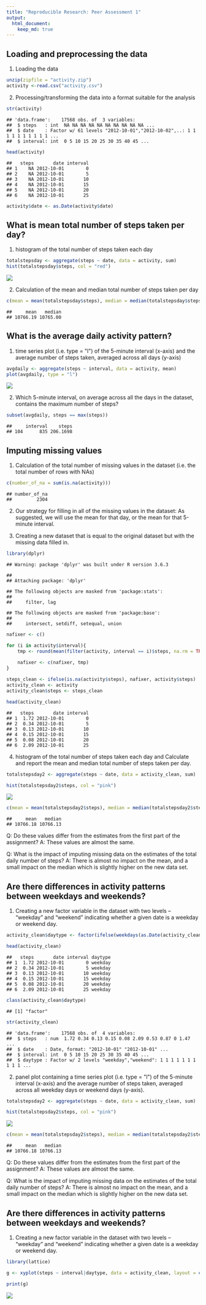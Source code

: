```yaml
---
title: "Reproducible Research: Peer Assessment 1"
output: 
  html_document:
    keep_md: true
---
```



## Loading and preprocessing the data
 
  
1. Loading the data

```r
unzip(zipfile = "activity.zip")
activity <-read.csv("activity.csv")
```


2. Processing/transforming the data into a format suitable for the analysis


```r
str(activity)
```

```
## 'data.frame':	17568 obs. of  3 variables:
##  $ steps   : int  NA NA NA NA NA NA NA NA NA NA ...
##  $ date    : Factor w/ 61 levels "2012-10-01","2012-10-02",..: 1 1 1 1 1 1 1 1 1 1 ...
##  $ interval: int  0 5 10 15 20 25 30 35 40 45 ...
```

```r
head(activity)
```

```
##   steps       date interval
## 1    NA 2012-10-01        0
## 2    NA 2012-10-01        5
## 3    NA 2012-10-01       10
## 4    NA 2012-10-01       15
## 5    NA 2012-10-01       20
## 6    NA 2012-10-01       25
```

```r
activity$date <- as.Date(activity$date)
```


## What is mean total number of steps taken per day?


1. histogram of the total number of steps taken each day
  

```r
totalstepsday <- aggregate(steps ~ date, data = activity, sum)
hist(totalstepsday$steps, col = "red")
```

![](PA1_template_files/figure-html/unnamed-chunk-3-1.png)<!-- -->
  

2. Calculation of the mean and median total number of steps taken per day


```r
c(mean = mean(totalstepsday$steps), median = median(totalstepsday$steps))
```

```
##     mean   median 
## 10766.19 10765.00
```


## What is the average daily activity pattern?


1. time series plot (i.e. type = "l") of the 5-minute interval (x-axis)
and the average number of steps taken, averaged across all days (y-axis)


```r
avgdaily <- aggregate(steps ~ interval, data = activity, mean)
plot(avgdaily, type = "l")
```

![](PA1_template_files/figure-html/unnamed-chunk-5-1.png)<!-- -->


2. Which 5-minute interval, on average across all the days in the dataset,
contains the maximum number of steps?


```r
subset(avgdaily, steps == max(steps))
```

```
##     interval    steps
## 104      835 206.1698
```


## Imputing missing values


1. Calculation of the total number of missing values in the dataset
(i.e. the total number of rows with NAs)


```r
c(number_of_na = sum(is.na(activity)))
```

```
## number_of_na 
##         2304
```


2. Our strategy for filling in all of the missing values in the dataset: 
As suggested, we will use the mean for that day, or the mean for that 5-minute interval.

3. Creating a new dataset that is equal to the original dataset but with the
missing data filled in.



```r
library(dplyr)
```

```
## Warning: package 'dplyr' was built under R version 3.6.3
```

```
## 
## Attaching package: 'dplyr'
```

```
## The following objects are masked from 'package:stats':
## 
##     filter, lag
```

```
## The following objects are masked from 'package:base':
## 
##     intersect, setdiff, setequal, union
```

```r
nafixer <- c()

for (i in activity$interval){
    tmp <- round(mean(filter(activity, interval == i)$steps, na.rm = TRUE),2)
    
    nafixer <- c(nafixer, tmp)
}

steps_clean <- ifelse(is.na(activity$steps), nafixer, activity$steps)
activity_clean <- activity
activity_clean$steps <- steps_clean

head(activity_clean)
```

```
##   steps       date interval
## 1  1.72 2012-10-01        0
## 2  0.34 2012-10-01        5
## 3  0.13 2012-10-01       10
## 4  0.15 2012-10-01       15
## 5  0.08 2012-10-01       20
## 6  2.09 2012-10-01       25
```


4. histogram of the total number of steps taken each day and Calculate
and report the mean and median total number of steps taken per day. 



```r
totalstepsday2 <- aggregate(steps ~ date, data = activity_clean, sum)

hist(totalstepsday2$steps, col = "pink")
```

![](PA1_template_files/figure-html/unnamed-chunk-9-1.png)<!-- -->

```r
c(mean = mean(totalstepsday2$steps), median = median(totalstepsday2$steps))
```

```
##     mean   median 
## 10766.18 10766.13
```

Q: Do these values differ from the estimates from the first part of the assignment?
A: These values are almost the same.

Q: What is the impact of imputing missing data on the estimates of the total
daily number of steps?
A: There is almost no impact on the mean, and a small impact on the median which is slightly higher on the new data set.


## Are there differences in activity patterns between weekdays and weekends?


1. Creating a new factor variable in the dataset with two levels – “weekday”
and “weekend” indicating whether a given date is a weekday or weekend
day.


```r
activity_clean$daytype <- factor(ifelse(weekdays(as.Date(activity_clean$date)) %in% c("samedi", "dimanche"), "weekend", "weekday"))

head(activity_clean)
```

```
##   steps       date interval daytype
## 1  1.72 2012-10-01        0 weekday
## 2  0.34 2012-10-01        5 weekday
## 3  0.13 2012-10-01       10 weekday
## 4  0.15 2012-10-01       15 weekday
## 5  0.08 2012-10-01       20 weekday
## 6  2.09 2012-10-01       25 weekday
```

```r
class(activity_clean$daytype)
```

```
## [1] "factor"
```

```r
str(activity_clean)
```

```
## 'data.frame':	17568 obs. of  4 variables:
##  $ steps   : num  1.72 0.34 0.13 0.15 0.08 2.09 0.53 0.87 0 1.47 ...
##  $ date    : Date, format: "2012-10-01" "2012-10-01" ...
##  $ interval: int  0 5 10 15 20 25 30 35 40 45 ...
##  $ daytype : Factor w/ 2 levels "weekday","weekend": 1 1 1 1 1 1 1 1 1 1 ...
```


2. panel plot containing a time series plot (i.e. type = "l") of the
5-minute interval (x-axis) and the average number of steps taken, averaged
across all weekday days or weekend days (y-axis).



```r
totalstepsday2 <- aggregate(steps ~ date, data = activity_clean, sum)

hist(totalstepsday2$steps, col = "pink")
```

![](PA1_template_files/figure-html/unnamed-chunk-11-1.png)<!-- -->

```r
c(mean = mean(totalstepsday2$steps), median = median(totalstepsday2$steps))
```

```
##     mean   median 
## 10766.18 10766.13
```

Q: Do these values differ from the estimates from the first part of the assignment?
A: These values are almost the same.

Q: What is the impact of imputing missing data on the estimates of the total
daily number of steps?
A: There is almost no impact on the mean, and a small impact on the median which is slightly higher on the new data set.


## Are there differences in activity patterns between weekdays and weekends?


1. Creating a new factor variable in the dataset with two levels – “weekday”
and “weekend” indicating whether a given date is a weekday or weekend
day.


```r
library(lattice)

g <- xyplot(steps ~ interval|daytype, data = activity_clean, layout = c(1,2), type = "l")

print(g)
```

![](PA1_template_files/figure-html/unnamed-chunk-12-1.png)<!-- -->


